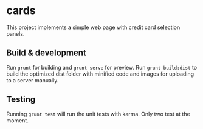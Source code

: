 # cards

This project implements a simple web page with credit card selection panels.

## Build & development

Run `grunt` for building and `grunt serve` for preview.
Run `grunt build:dist` to build the optimized dist folder with minified code and images for uploading to a server manually.

## Testing

Running `grunt test` will run the unit tests with karma. Only two test at the moment.


